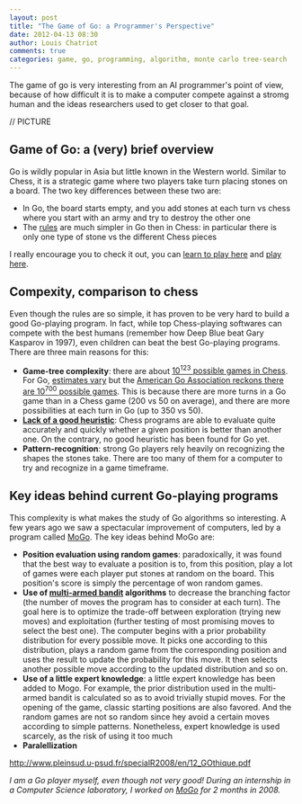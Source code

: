 ```yaml
---
layout: post
title: "The Game of Go: a Programmer's Perspective"
date: 2012-04-13 08:30
author: Louis Chatriot
comments: true
categories: game, go, programming, algorithm, monte carlo tree-search
---
```



The game of go is very interesting from an AI programmer's point of
view, because of how difficult it is to make a computer compete against
a stromg human and the ideas researchers used to get closer to that goal.  


// PICTURE


## Game of Go: a (very) brief overview
Go is wildly popular in Asia but little known in the Western world. Similar to Chess, it is a strategic game where two players take
turn placing stones on a board. The two key differences between these
two are:  

* In Go, the board starts empty, and you add stones at each turn vs
  chess where you start with an army and try to destroy the other one
* The [rules](http://senseis.xmp.net/?RulesOfGoIntroductory) are much simpler in Go then in Chess: in particular there is only one type of stone vs the different Chess pieces

I really encourage you to check it out, you can [learn to play here](http://senseis.xmp.net/?RulesOfGoIntroductory) and [play here](http://www.gokgs.com/).


## Compexity, comparison to chess
Even though the rules are so simple, it has proven to be very hard to
build a good Go-playing program. In fact, while top Chess-playing
softwares can compete with the best humans (remember how Deep Blue beat
Gary Kasparov in 1997), even children can beat the best Go-playing
programs. There are three main reasons for this:  

* **Game-tree complexity**: there are about [10<sup>123</sup> possible games
  in Chess](http://en.wikipedia.org/wiki/Shannon_number). For Go,
[estimates vary](http://en.wikipedia.org/wiki/Go_and_mathematics) but
the [American Go Association reckons there are 10<sup>700</sup> possible
games](http://www.usgo.org/resources/topten.html). This is because there
are more turns in a Go game than in a Chess game (200 vs 50 on average),
and there are more possibilities at each turn in Go (up to 350 vs 50).
* **[Lack of a good heuristic](http://en.wikipedia.org/wiki/Evaluation_function)**: Chess programs are able to evaluate quite accurately and quickly whether a given position is better than another one. On the contrary, no good heuristic has been found for Go yet.
* **Pattern-recognition**: strong Go players rely heavily on recognizing
  the shapes the stones take. There are too many of them for a computer
to try and recognize in a game timeframe.


## Key ideas behind current Go-playing programs
This complexity is what makes the study of Go algorithms so interesting.
A few years ago we saw a spectacular improvement of computers, led by a
program called [MoGo](http://www.lri.fr/~teytaud/mogo.html). The key
ideas behind MoGo are:  

* **Position evaluation using random games**: paradoxically, it was
  found that the best way to evaluate a position is to, from this
position, play a lot of games were each player put stones at random
on the board. This position's score is simply the percentage of won
random games.
* **Use of [multi-armed bandit](http://en.wikipedia.org/wiki/Multi-armed_bandit) algorithms** to decrease the branching factor (the number of moves the program has to consider at each turn). The goal here is to optimize the trade-off between exploration (trying new moves) and exploitation (further testing of most promising moves to select the best one). The computer begins with a prior probability distribution for every possible move. It picks one according to this distribution, plays a random game from the corresponding position and uses the result to update the probability for this move. It then selects another possible move according to the updated distribution and so on.
* **Use of a little expert knowledge**: a little expert knowledge has
  been added to Mogo. For example, the prior distribution used in the
multi-armed bandit is calculated so as to avoid trivially stupid moves.
For the opening of the game, classic starting positions are also
favored. And the random games are not so random since hey avoid a
certain moves according to simple patterns. Nonetheless, expert
knowledge is used scarcely, as the risk of using it too much
* **Paralellization**








http://www.pleinsud.u-psud.fr/specialR2008/en/12_GOthique.pdf

*I am a Go player myself, even though not very good! During an
internship in a Computer Science laboratory, I worked on [MoGo](http://www.lri.fr/~teytaud/mogo.html) for 2 months in 2008.*
